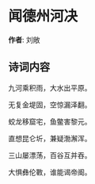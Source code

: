 # 闻德州河决

**作者**: 刘敞

## 诗词内容

九河乘积雨，大水出平原。

无复金堤固，空惊漏泽翻。

蛟龙移窟宅，鱼鳖害黎元。

直想昆仑圻，兼疑渤澥浑。

三山屡漂荡，百谷互并吞。

大惧彝伦斁，谁能谒帝阍。

